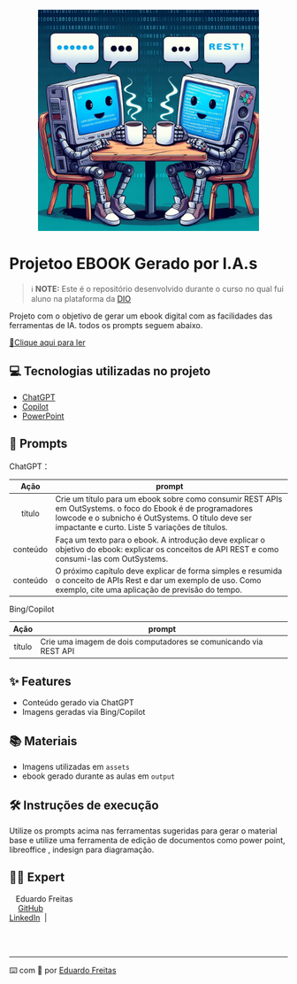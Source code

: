<p align="center">
<img 
    src="./assets/cover.png"
    width="400"  
/>
</p>

# Projetoo EBOOK Gerado por I.A.s


 > ℹ️ **NOTE:** Este é o repositório desenvolvido durante o curso no qual fui aluno na plataforma da [DIO](https://dio.me)

Projeto com o objetivo de gerar um ebook digital com as facilidades das ferramentas de IA. todos os prompts
seguem abaixo.

<a href="https://github.com/eduardoboca/prompts-recipe-to-create-a-ebook/blob/main/output/ebook-rest-outsystems.pdf" title="View PDF now"> 📕Clique aqui para ler</a>

## 💻 Tecnologias utilizadas no projeto

- [ChatGPT](https://chat.openai.com/) 
- [Copilot](https://www.bing.com/chat)
- [PowerPoint](https://www.microsoft.com/en/microsoft-365/powerpoint)

## 🧠 Prompts


ChatGPT：

|   Ação   | prompt                                                                                                                                                                                                                                                                         |
| :------: | ------------------------------------------------------------------------------------------------------------------------------------------------------------------------------------------------------------------------------------------------------------------------------ |
|  título  | Crie um título para um ebook sobre como consumir REST APIs em OutSystems. o foco do Ebook é de programadores lowcode e o subnicho é OutSystems. O título deve ser impactante e curto. Liste 5 variações de títulos.                                                        |
| conteúdo | Faça um texto para o ebook. A introdução deve explicar o objetivo do ebook: explicar os conceitos de API REST e como consumi-las com OutSystems.|
| conteúdo | O próximo capítulo deve explicar de forma simples e resumida o conceito de APIs Rest e dar um exemplo de uso. Como exemplo, cite uma aplicação de previsão do tempo.|
 
Bing/Copilot

|  Ação  | prompt                                                                                 |
| :----: | -------------------------------------------------------------------------------------- |
| título | Crie uma imagem de dois computadores se comunicando via REST API 					  |

## ✨ Features

- Conteúdo gerado via ChatGPT
- Imagens geradas via Bing/Copilot

## 📚 Materiais

- Imagens utilizadas em `assets`
- ebook gerado durante as aulas em `output`

## 🛠️ Instruções de execução

Utilize os prompts acima nas ferramentas sugeridas para gerar o material base e utilize uma ferramenta de edição de documentos como power point, libreoffice , indesign para diagramação.

## 👨‍💻 Expert

<p>
    <p>&nbsp&nbsp&nbspEduardo Freitas<br>
    &nbsp&nbsp&nbsp
    <a href="https://github.com/eduardoboca" target="_blank">
    GitHub</a><br>
    <a href="www.linkedin.com/in/
eduardo-freitas-ehff" target="_blank">LinkedIn</a>
&nbsp;|&nbsp;</p>
</p>
<br/><br/>
<p>

---

⌨️ com 💜 por [Eduardo Freitas](https://github.com/eduardoboca)
